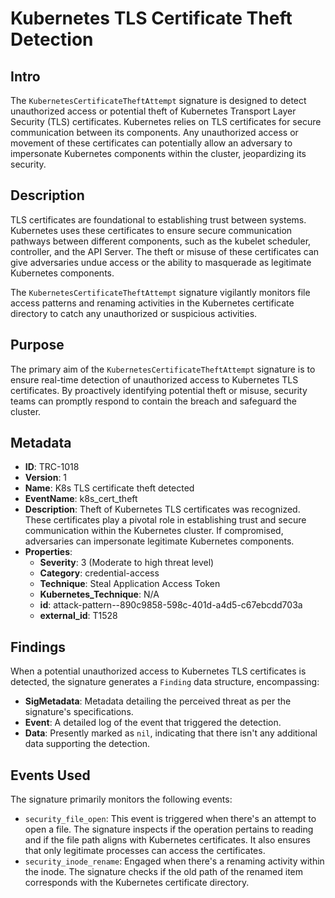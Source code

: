 
# Kubernetes TLS Certificate Theft Detection

## Intro

The `KubernetesCertificateTheftAttempt` signature is designed to detect
unauthorized access or potential theft of Kubernetes Transport Layer Security
(TLS) certificates. Kubernetes relies on TLS certificates for secure
communication between its components. Any unauthorized access or movement of
these certificates can potentially allow an adversary to impersonate Kubernetes
components within the cluster, jeopardizing its security.

## Description

TLS certificates are foundational to establishing trust between systems.
Kubernetes uses these certificates to ensure secure communication pathways
between different components, such as the kubelet scheduler, controller, and the
API Server. The theft or misuse of these certificates can give adversaries undue
access or the ability to masquerade as legitimate Kubernetes components.

The `KubernetesCertificateTheftAttempt` signature vigilantly monitors file
access patterns and renaming activities in the Kubernetes certificate directory
to catch any unauthorized or suspicious activities.

## Purpose

The primary aim of the `KubernetesCertificateTheftAttempt` signature is to
ensure real-time detection of unauthorized access to Kubernetes TLS
certificates. By proactively identifying potential theft or misuse, security
teams can promptly respond to contain the breach and safeguard the cluster.

## Metadata

- **ID**: TRC-1018
- **Version**: 1
- **Name**: K8s TLS certificate theft detected
- **EventName**: k8s_cert_theft
- **Description**: Theft of Kubernetes TLS certificates was recognized. These certificates play a pivotal role in establishing trust and secure communication within the Kubernetes cluster. If compromised, adversaries can impersonate legitimate Kubernetes components.
- **Properties**:
  - **Severity**: 3 (Moderate to high threat level)
  - **Category**: credential-access
  - **Technique**: Steal Application Access Token
  - **Kubernetes_Technique**: N/A
  - **id**: attack-pattern--890c9858-598c-401d-a4d5-c67ebcdd703a
  - **external_id**: T1528

## Findings

When a potential unauthorized access to Kubernetes TLS certificates is detected,
the signature generates a `Finding` data structure, encompassing:

- **SigMetadata**: Metadata detailing the perceived threat as per the signature's specifications.
- **Event**: A detailed log of the event that triggered the detection.
- **Data**: Presently marked as `nil`, indicating that there isn't any additional data supporting the detection.

## Events Used

The signature primarily monitors the following events:

- `security_file_open`: This event is triggered when there's an attempt to open
a file. The signature inspects if the operation pertains to reading and if the
file path aligns with Kubernetes certificates. It also ensures that only
legitimate processes can access the certificates.
- `security_inode_rename`: Engaged when there's a renaming activity within the
inode. The signature checks if the old path of the renamed item corresponds with
the Kubernetes certificate directory.
